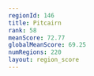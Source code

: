 ```yaml
---
regionId: 146
title: Pitcairn
rank: 58
meanScore: 72.77
globalMeanScore: 69.25
numRegions: 220
layout: region_score
---
```

